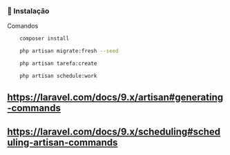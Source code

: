 ### 🔧 Instalação

Comandos
```sh
    composer install
```


```sh
    php artisan migrate:fresh --seed
```


```sh
    php artisan tarefa:create 

    php artisan schedule:work 
```





## https://laravel.com/docs/9.x/artisan#generating-commands
## https://laravel.com/docs/9.x/scheduling#scheduling-artisan-commands
